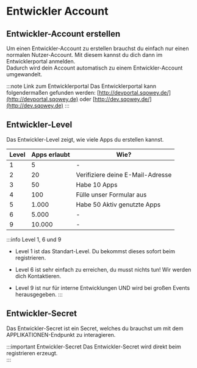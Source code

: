 # Entwickler Account

## Entwickler-Account erstellen

Um einen Entwickler-Account zu erstellen brauchst du einfach nur einen normalen Nutzer-Account.
Mit diesem kannst du dich dann im Entwicklerportal anmelden.  
Dadurch wird dein Account automatisch zu einem Entwickler-Account umgewandelt.

:::note Link zum Entwicklerportal
Das Entwicklerportal kann folgendermaßen gefunden werden: [http://devportal.sqowey.de/](http://devportal.sqowey.de) oder [http://dev.sqowey.de/](http://dev.sqowey.de)
:::

## Entwickler-Level

Das Entwickler-Level zeigt, wie viele Apps du erstellen kannst. 

| Level | Apps erlaubt | Wie? |
| --- | --- | --- |
| 1 | 5 | - |
| 2 | 20 | Verifiziere deine E-Mail-Adresse |
| 3 | 50 | Habe 10 Apps |
| 4 | 100 | Fülle unser Formular aus |
| 5 | 1.000 | Habe 50 Aktiv genutzte Apps |
| 6 | 5.000 | - |
| 9 | 10.000 | - |

:::info Level 1, 6 und 9
- Level 1 ist das Standart-Level. Du bekommst dieses sofort beim registrieren.

- Level 6 ist sehr einfach zu erreichen, du musst nichts tun! Wir werden dich Kontaktieren.

- Level 9 ist nur für interne Entwicklungen UND wird bei großen Events herausgegeben.
:::

## Entwickler-Secret

Das Entwickler-Secret ist ein Secret, welches du brauchst um mit dem APPLIKATIONEN-Endpunkt zu interagieren.

:::important Entwickler-Secret
Das Entwickler-Secret wird direkt beim registrieren erzeugt.  
:::